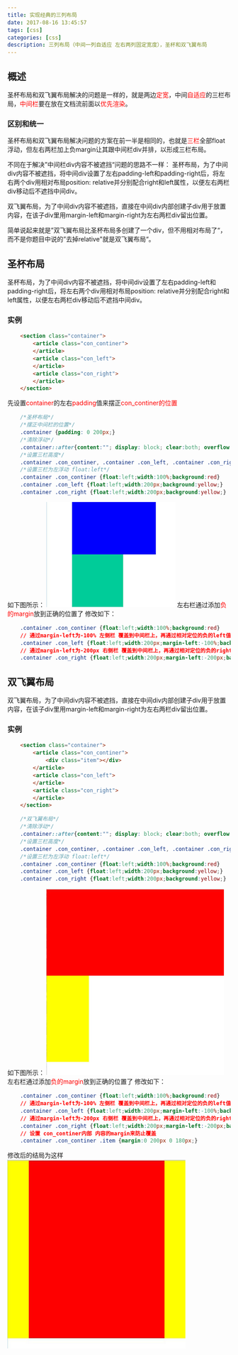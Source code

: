 ```yaml
---
title: 实现经典的三列布局
date: 2017-08-16 13:45:57
tags: [css]
categories: [css]
description: 三列布局（中间一列自适应 左右两列固定宽度），圣杯和双飞翼布局
---
```

## 概述
<font color="red"></font>
圣杯布局和双飞翼布局解决的问题是一样的，就是两边<font color="red">定宽</font>，中间<font color="red">自适应</font>的三栏布局，<font color="red">中间栏</font>要在放在文档流前面以<font color="red">优先渲染</font>。
### 区别和统一
圣杯布局和双飞翼布局解决问题的方案在前一半是相同的，也就是<font color="red">三栏</font>全部float浮动，但左右两栏加上负margin让其跟中间栏div并排，以形成三栏布局。

不同在于解决”中间栏div内容不被遮挡“问题的思路不一样：
圣杯布局，为了中间div内容不被遮挡，将中间div设置了左右padding-left和padding-right后，将左右两个div用相对布局position: relative并分别配合right和left属性，以便左右两栏div移动后不遮挡中间div。

双飞翼布局，为了中间div内容不被遮挡，直接在中间div内部创建子div用于放置内容，在该子div里用margin-left和margin-right为左右两栏div留出位置。

简单说起来就是”双飞翼布局比圣杯布局多创建了一个div，但不用相对布局了“，而不是你题目中说的”去掉relative"就是双飞翼布局“。
## 圣杯布局
圣杯布局，为了中间div内容不被遮挡，将中间div设置了左右padding-left和padding-right后，将左右两个div用相对布局position: relative并分别配合right和left属性，以便左右两栏div移动后不遮挡中间div。
### 实例
```html
    <section class="container">
        <article class="con_continer">
        </article>
        <article class="con_left">
        </article>
        <article class="con_right">
        </article>
    </section>
```
先设置<font color="red">container</font>的左右<font color="red">padding</font>值来摆正<font color="red">con_continer的位置</font>
```css
    /*圣杯布局*/
    /*摆正中间栏的位置*/
    .container {padding: 0 200px;}
    /*清除浮动*/
    .container::after{content:""; display: block; clear:both; overflow: hidden; zoom: 1}
    /*设置三栏高度*/
    .container .con_continer, .container .con_left, .container .con_right {height: 400px;}
    /*设置三栏为左浮动 float:left*/
    .container .con_continer {float:left;width:100%;background:red}
    .container .con_left {float:left;width:200px;background:yellow;}
    .container .con_right {float:left;width:200px;background:yellow;}
```
如下图所示：
![css 圣杯布局](../../images/css/shengbei1.jpg)
左右栏通过添加<font color="red">负的margin</font>放到正确的位置了
修改如下：
```css
    .container .con_continer {float:left;width:100%;background:red}
    // 通过margin-left为-100% 左侧栏 覆盖到中间栏上，再通过相对定位的负的left值来让他在左边
    .container .con_left {float:left;width:200px;margin-left:-100%;background:yellow;position:relative;left:-200px}
    // 通过margin-left为-200px 右侧栏 覆盖到中间栏上，再通过相对定位的负的right值来让他在右边
    .container .con_right {float:left;width:200px;margin-left:-200px;background:yellow;position:relative;right:-200px}
```
## 双飞翼布局
双飞翼布局，为了中间div内容不被遮挡，直接在中间div内部创建子div用于放置内容，在该子div里用margin-left和margin-right为左右两栏div留出位置。
### 实例
```html
    <section class="container">
        <article class="con_continer">
            <div class="item"></div>
        </article>
        <article class="con_left">
        </article>
        <article class="con_right">
        </article>
    </section>
```
```css
    /*双飞翼布局*/
    /*清除浮动*/
    .container::after{content:""; display: block; clear:both; overflow: hidden; zoom: 1}
    /*设置三栏高度*/
    .container .con_continer, .container .con_left, .container .con_right, .container .con_continer .item {height: 400px;}
    /*设置三栏为左浮动 float:left*/
    .container .con_continer {float:left;width:100%;background:red}
    .container .con_left {float:left;width:200px;background:yellow;}
    .container .con_right {float:left;width:200px;background:yellow;}
```
如下图所示：
![css 圣杯布局](../../images/css/shengbei2.jpg)
左右栏通过添加<font color="red">负的margin</font>放到正确的位置了
修改如下：
```css
    .container .con_continer {float:left;width:100%;background:red}
    // 通过margin-left为-100% 左侧栏 覆盖到中间栏上，再通过相对定位的负的left值来让他在左边
    .container .con_left {float:left;width:200px;margin-left:-100%;background:yellow;}
    // 通过margin-left为-200px 右侧栏 覆盖到中间栏上，再通过相对定位的负的right值来让他在右边
    .container .con_right {float:left;width:200px;margin-left:-200px;background:yellow;}
    // 设置 con_continer内部 内容的margin来防止覆盖
    .container .con_continer .item {margin:0 200px 0 180px;}
```
修改后的结局为这样
![css 圣杯布局](../../images/css/shengbei3.jpg)